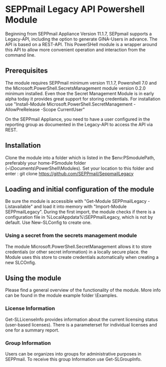 # SEPPmail Legacy API Powershell Module

Beginning from SEPPmail Appliance Version 11.1.7, SEPpmail supports a Legacy-API, including the option to generate GINA-Users in advance. The API is based on a REST-API. This PowerSHell module is a wrapper around this API to allow more convenient operation and interaction from the command line.

## Prerequisites

The module requires SEPPmail minimum version 11.1.7, Powershell 7.0 and the Microsoft.PowerShell.SecretsManagement module version 0.2.0 minimum installed. Even thoe the Secret Management Module is in early alpha today it provides great support for storing credentials. For installation use "Install-Module Microsoft.PowerShell.SecretManagement -AllowPreRelease -Scope CurrentUser"

On the SEPPmail Appliance, you need to have a user configured in the reporting group as documented in the Legacy-API to access the API via REST.

## Installation

Clone the module into a folder which is listed in the $env:PSmodulePath, preferably your home-PSmodule folder (~\Documents\PowerShell\Modules). Set your location to this folder and enter :
git clone https://github.com/SEPPmail/SeppmailLegacy

## Loading and initial configuration of the module

Be sure the module is accessible with "Get-Module SEPPmailLegacy -Listavailable" and load it into memory with "Import-Module SEPPmailLegacy".  During the first import, the module checks if there is a configuration file in %LocalAppdata%\SEPPmailLegacy, which is not by default. Use New-SLConfig to create one.

### Using a secret from the secrets management module

The module Microsoft.PowerShell.SecretManagement allows it to store credentials (or other secret information) in a locally secure place. the Module uses this store to create credentials automatically when creating a new SLCOnfig.

## Using the module

Please find a general overview of the functionality of the module. More info can be found in the module example folder \Examples.

### License Information

Get-SLLicenseInfo provides information about the current licensing status (user-based licenses). There is a parameterset for individual licenses and one for a summary report.

### Group Information

Users can be organizes into groups for administrative purposes in SEPPmail. To receive this group Information use Get-SLGroupInfo.
